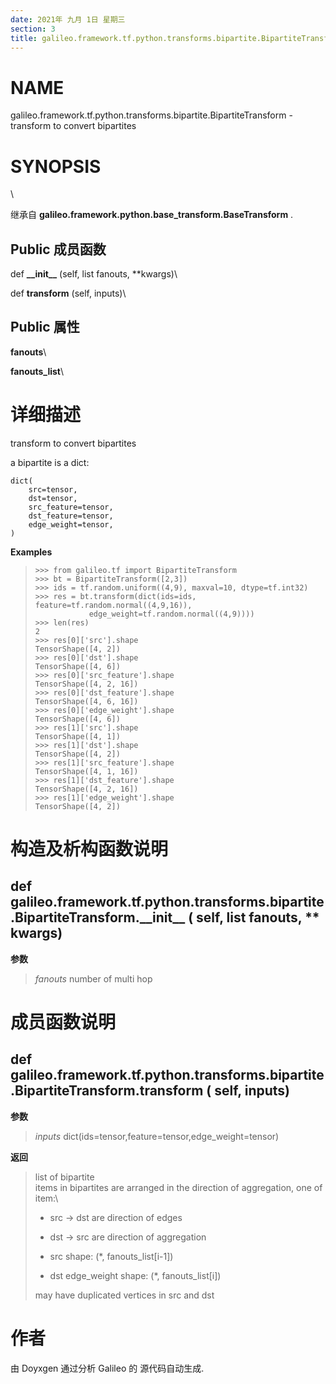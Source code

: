 ```yaml
---
date: 2021年 九月 1日 星期三
section: 3
title: galileo.framework.tf.python.transforms.bipartite.BipartiteTransform
---
```


# NAME

galileo.framework.tf.python.transforms.bipartite.BipartiteTransform -
transform to convert bipartites

# SYNOPSIS

\

继承自 **galileo.framework.python.base_transform.BaseTransform** .

## Public 成员函数

def **\_\_init\_\_** (self, list fanouts, \*\*kwargs)\

def **transform** (self, inputs)\

## Public 属性

**fanouts**\

**fanouts_list**\

# 详细描述

transform to convert bipartites

a bipartite is a dict:

    dict(
        src=tensor,
        dst=tensor,
        src_feature=tensor,
        dst_feature=tensor,
        edge_weight=tensor,
    )

**Examples**

>     >>> from galileo.tf import BipartiteTransform
>     >>> bt = BipartiteTransform([2,3])
>     >>> ids = tf.random.uniform((4,9), maxval=10, dtype=tf.int32)
>     >>> res = bt.transform(dict(ids=ids, feature=tf.random.normal((4,9,16)),
>                 edge_weight=tf.random.normal((4,9))))
>     >>> len(res)
>     2
>     >>> res[0]['src'].shape
>     TensorShape([4, 2])
>     >>> res[0]['dst'].shape
>     TensorShape([4, 6])
>     >>> res[0]['src_feature'].shape
>     TensorShape([4, 2, 16])
>     >>> res[0]['dst_feature'].shape
>     TensorShape([4, 6, 16])
>     >>> res[0]['edge_weight'].shape
>     TensorShape([4, 6])
>     >>> res[1]['src'].shape
>     TensorShape([4, 1])
>     >>> res[1]['dst'].shape
>     TensorShape([4, 2])
>     >>> res[1]['src_feature'].shape
>     TensorShape([4, 1, 16])
>     >>> res[1]['dst_feature'].shape
>     TensorShape([4, 2, 16])
>     >>> res[1]['edge_weight'].shape
>     TensorShape([4, 2])

# 构造及析构函数说明

## def galileo.framework.tf.python.transforms.bipartite.BipartiteTransform.\_\_init\_\_ ( self, list fanouts, \*\* kwargs)

**参数**

> *fanouts* number of multi hop

# 成员函数说明

## def galileo.framework.tf.python.transforms.bipartite.BipartiteTransform.transform ( self, inputs)

**参数**

> *inputs* dict(ids=tensor,feature=tensor,edge_weight=tensor)

**返回**

> list of bipartite\
> items in bipartites are arranged in the direction of aggregation, one
> of item:\
>
> -   src -\> dst are direction of edges
>
> -   dst -\> src are direction of aggregation
>
> -   src shape: (\*, fanouts_list\[i-1\])
>
> -   dst edge_weight shape: (\*, fanouts_list\[i\])
>
> may have duplicated vertices in src and dst

# 作者

由 Doyxgen 通过分析 Galileo 的 源代码自动生成.
